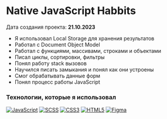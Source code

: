 # Native JavaScript Habbits

Дата создания проекта: **21.10.2023**

-  Я использовал Local Storage для хранения результатов
-  Работал с Document Object Model
-  Работал с функциями, массивами, строками и объектами
-  Писал циклы, сортировки, фильтры
-  Понял работу stack вызовов
-  Научился писать замыкания и понял как они устроены
-  Смог обрабатывать данные форм
-  Понял процесс работы JavaScript

### Технологии, которые я использовал

[![JavaScript](https://img.shields.io/badge/JavaScript-F7DF1E?style=for-the-badge&logo=JavaScript&logoColor=white)](https://github.com/MarkMelior)
[![SCSS](https://img.shields.io/badge/Scss-CC6699?style=for-the-badge&logo=sass&logoColor=white)](https://github.com/MarkMelior)
[![CSS3](https://img.shields.io/badge/CSS3-1572B6?style=for-the-badge&logo=css3&logoColor=white)](https://github.com/MarkMelior)
[![HTML5](https://img.shields.io/badge/HTML5-E34F26?style=for-the-badge&logo=html5&logoColor=white)](https://github.com/MarkMelior)
[![Figma](https://img.shields.io/badge/Figma-F24E1E?style=for-the-badge&logo=figma&logoColor=white)](https://github.com/MarkMelior)
